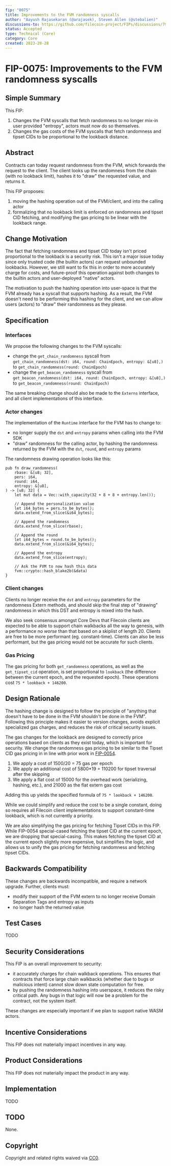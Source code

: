 ```yaml
---
fip: "0075"
title: Improvements to the FVM randomness syscalls
author: "Aayush Rajasekaran (@arajasek), Steven Allen (@stebalien)"
discussions-to: https://github.com/filecoin-project/FIPs/discussions/790, https://github.com/filecoin-project/FIPs/discussions/791
status: Accepted
type: Technical (Core)
category: Core
created: 2023-28-28
---
```


<!--You can leave these HTML comments in your merged FIP and delete the visible duplicate text guides, they will not appear and may be helpful to refer to if you edit it again. This is the suggested template for new FIPs. Note that a FIP number will be assigned by an editor. When opening a pull request to submit your FIP, please use an abbreviated title in the filename, `fip-draft_title_abbrev.md`. The title should be 44 characters or less.-->

# FIP-0075: Improvements to the FVM randomness syscalls

## Simple Summary
<!--"If you can't explain it simply, you don't understand it well enough." Provide a simplified and layman-accessible explanation of the FIP.-->

This FIP:

1. Changes the FVM syscalls that fetch randomness to no longer mix-in user provided "entropy", actors must now do so themselves.
2. Changes the gas costs of the FVM syscalls that fetch randomness and tipset CIDs to be proportional to the lookback distance.

## Abstract
<!--A short (~200 word) description of the technical issue being addressed.-->

Contracts can today request randomness from the FVM, which forwards the request to the client.
The client looks up the randomness from the chain (with no lookback limit), hashes it to "draw" the requested value, and returns it.

This FIP proposes:
1. moving the hashing operation out of the FVM/client, and into the calling actor
1. formalizing that no lookback limit is enforced on randomness and tipset CID fetching, and modifying the gas pricing to be linear with the lookback range.

## Change Motivation
<!--The motivation is critical for FIPs that want to change the Filecoin protocol. It should clearly explain why the existing protocol specification is inadequate to address the problem that the FIP solves. FIP submissions without sufficient motivation may be rejected outright.-->

The fact that fetching randomness and tipset CID today isn't priced proportional to the lookback is a security risk. This isn't a major issue today since only trusted code (the builtin actors) can request unbounded lookbacks. However, we still want to fix this in order to more accurately charge for costs, and future-proof this operation against both changes to the builtin actors and user-deployed "native" actors.

The motivation to push the hashing operation into user-space is that the FVM already has a syscall that supports hashing. As a result, the FVM doesn't need to be performing this hashing for the client, and we can allow users (actors) to "draw" their randomness as they please.

## Specification
<!--The technical specification should describe the syntax and semantics of any new feature. The specification should be detailed enough to allow competing, interoperable implementations for any of the current Filecoin implementations. -->

### Interfaces

We propose the following changes to the FVM syscalls:
- change the `get_chain_randomness` syscall from `get_chain_randomness(dst: i64, round: ChainEpoch, entropy: &[u8],)` to `get_chain_randomness(round: ChainEpoch)`
- change the `get_beacon_randomness` syscall from `get_beacon_randomness(dst: i64, round: ChainEpoch, entropy: &[u8],)` to `get_beacon_randomness(round: ChainEpoch)`

The same breaking change should also be made to the `Externs` interface, and all client implementations of this interface. 

### Actor changes

The implementation of the `Runtime` interface for the FVM has to change to:
- no longer supply the `dst` and `entropy` params when calling into the FVM SDK
- "draw" randomness for the calling actor, by hashing the randomness returned by the FVM with the `dst`, `round`, and `entropy` params

The randomness drawing operation looks like this:

```
pub fn draw_randomness(
    rbase: &[u8; 32],
    pers: i64,
    round: i64,
    entropy: &[u8],
) -> [u8; 32] {
    let mut data = Vec::with_capacity(32 + 8 + 8 + entropy.len());

    // Append the personalization value
    let i64_bytes = pers.to_be_bytes();
    data.extend_from_slice(&i64_bytes);

    // Append the randomness
    data.extend_from_slice(rbase);

    // Append the round
    let i64_bytes = round.to_be_bytes();
    data.extend_from_slice(&i64_bytes);

    // Append the entropy
    data.extend_from_slice(entropy);

    // Ask the FVM to now hash this data
    fvm::crypto::hash_blake2b(&data)
}
```

### Client changes

Clients no longer receive the `dst` and `entropy` parameters for the randomness Extern methods, and should skip the final step of "drawing" randomness in which this DST and entropy is mixed into the hash.

We also seek consensus amongst Core Devs that Filecoin clients are expected to be able to support chain walkbacks all the way to genesis, with a performance no _worse_ than that based on a skiplist of length 20. Clients are free to be more performant (eg. constant-time).
Clients can also be less performant, but the gas pricing would not be accurate for such clients.

### Gas Pricing

The gas pricing for both `get_randomness` operations, as well as the `get_tipset_cid` operation, is set proportional to `lookback` (the difference between the current epoch, and the requested epoch). 
These operations cost `75 * lookback + 146200`.

## Design Rationale
<!--The rationale fleshes out the specification by describing what motivated the design and why particular design decisions were made. It should describe alternate designs that were considered and related work, e.g. how the feature is supported in other languages. The rationale may also provide evidence of consensus within the community, and should discuss important objections or concerns raised during discussion.-->

The hashing change is designed to follow the principle of "anything that doesn't have to be done in the FVM shouldn't be done in the FVM". 
Following this principle makes it easier to version changes, avoids explicit specialized gas charges, and reduces the risk of critical security issues.

The gas changes for the lookback are designed to correctly price operations based on clients as they exist today, which is important for security. 
We change the randomness gas pricing to be similar to the Tipset CID gas pricing in in line with prior work in [FIP-0054](https://github.com/filecoin-project/FIPs/blob/master/FIPS/fip-0054.md#tipset-cid-gas).

1. We apply a cost of 1500/20 = 75 gas per epoch
1. We apply an additional cost of 5800*19 = 110200 for tipset traversal after the skipping
1. We apply a flat cost of 15000 for the overhead work (serializing, hashing, etc.), and 21000 as the flat extern gas cost

Adding this up yields the specified formula of `75 * lookback + 146200`.

While we could simplify and reduce the cost to be a single constant, doing so requires all Filecoin client implementations to support constant-time lookback, which is not currently a priority.

We are also simplifying the gas pricing for fetching Tipset CIDs in this FIP. While FIP-0054 special-cased fetching the tipset CID at the current epoch, we are dropping that special-casing. 
This makes fetching the tipset CID at the current epoch slightly more expensive, but simplifies the logic, and allows us to unify the gas pricing for fetching randomness and fetching tipset CIDs.

## Backwards Compatibility
<!--All FIPs that introduce backwards incompatibilities must include a section describing these incompatibilities and their severity. The FIP must explain how the author proposes to deal with these incompatibilities. FIP submissions without a sufficient backwards compatibility treatise may be rejected outright.-->

These changes are backwards incompatible, and require a network upgrade. Further, clients must: 
- modify their support of the FVM extern to no longer receive Domain Separation Tags and entropy as inputs 
- no longer hash the returned value

## Test Cases
<!--Test cases for an implementation are mandatory for FIPs that are affecting consensus changes. Other FIPs can choose to include links to test cases if applicable.-->

TODO

## Security Considerations
<!--All FIPs must contain a section that discusses the security implications/considerations relevant to the proposed change. Include information that might be important for security discussions, surfaces risks and can be used throughout the life cycle of the proposal. E.g. include security-relevant design decisions, concerns, important discussions, implementation-specific guidance and pitfalls, an outline of threats and risks and how they are being addressed. FIP submissions missing the "Security Considerations" section will be rejected. A FIP cannot proceed to status "Final" without a Security Considerations discussion deemed sufficient by the reviewers.-->

This FIP is an overall improvement to security:
- it accurately charges for chain walkback operations. This ensures that contracts that force large chain walkbacks (whether due to bugs or malicious intent) cannot slow down state computation for free.
- by pushing the randomness hashing into userspace, it reduces the risky critical path. Any bugs in that logic will now be a problem for the contract, not the system itself.

These changes are especially important if we plan to support native WASM actors.

## Incentive Considerations
<!--All FIPs must contain a section that discusses the incentive implications/considerations relative to the proposed change. Include information that might be important for incentive discussion. A discussion on how the proposed change will incentivize reliable and useful storage is required. FIP submissions missing the "Incentive Considerations" section will be rejected. An FIP cannot proceed to status "Final" without a Incentive Considerations discussion deemed sufficient by the reviewers.-->

This FIP does not materially impact incentives in any way.

## Product Considerations
<!--All FIPs must contain a section that discusses the product implications/considerations relative to the proposed change. Include information that might be important for product discussion. A discussion on how the proposed change will enable better storage-related goods and services to be developed on Filecoin. FIP submissions missing the "Product Considerations" section will be rejected. An FIP cannot proceed to status "Final" without a Product Considerations discussion deemed sufficient by the reviewers.-->

This FIP does not materially impact the product in any way.

## Implementation
<!--The implementations must be completed before any core FIP is given status "Final", but it need not be completed before the FIP is accepted. While there is merit to the approach of reaching consensus on the specification and rationale before writing code, the principle of "rough consensus and running code" is still useful when it comes to resolving many discussions of API details.-->

TODO

## TODO
<!--A section that lists any unresolved issues or tasks that are part of the FIP proposal. Examples of these include performing benchmarking to know gas fees, validate claims made in the FIP once the final implementation is ready, etc. A FIP can only move to a “Last Call” status once all these items have been resolved.-->

None.

## Copyright
Copyright and related rights waived via [CC0](https://creativecommons.org/publicdomain/zero/1.0/).
